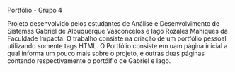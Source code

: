 Portfólio - Grupo 4

Projeto desenvolvido pelos estudantes de Análise e Desenvolvimento de Sistemas 
Gabriel de Albuquerque Vasconcelos e Iago Rozales Mahiques da 
Faculdade Impacta. O trabalho consiste na criação de um portfólio pessoal utilizando somente tags HTML.
O Portfólio consiste em uam página inicial a qual informa um pouco mais sobre o projeto, e outras duas páginas 
contendo respectivamente o portólfio de Gabriel e Iago. 
